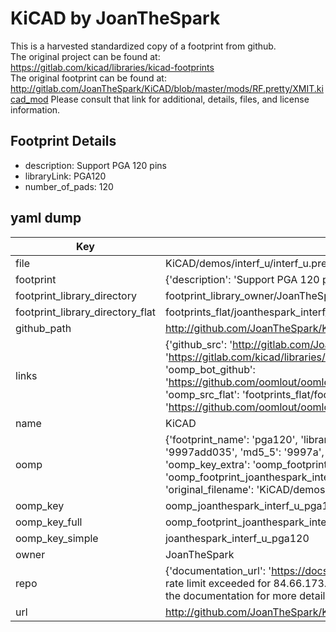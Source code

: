 # KiCAD by JoanTheSpark  
This is a harvested standardized copy of a footprint from github.  
The original project can be found at:  
https://gitlab.com/kicad/libraries/kicad-footprints  
The original footprint can be found at:
http://gitlab.com/JoanTheSpark/KiCAD/blob/master/mods/RF.pretty/XMIT.kicad_mod
Please consult that link for additional, details, files, and license information.  
## Footprint Details
* description: Support PGA 120 pins  
* libraryLink: PGA120  
* number_of_pads: 120  
## yaml dump  
| Key | Value |  
| --- | --- |  
| file | KiCAD/demos/interf_u/interf_u.pretty/PGA120.kicad_mod |  
| footprint | {'description': 'Support PGA 120 pins', 'libraryLink': 'PGA120', 'number_of_pads': 120} |  
| footprint_library_directory | footprint_library_owner/JoanTheSpark_KiCAD |  
| footprint_library_directory_flat | footprints_flat/joanthespark_interf_u_pga120/working |  
| github_path | http://github.com/JoanTheSpark/KiCAD/blob/master/demos/interf_u/interf_u.pretty/PGA120.kicad_mod |  
| links | {'github_src': 'http://gitlab.com/JoanTheSpark/KiCAD/blob/master/mods/RF.pretty/XMIT.kicad_mod', 'github_src_repo': 'https://gitlab.com/kicad/libraries/kicad-footprints', 'oomp_bot': 'footprints/joanthespark_interf_u_pga120/working', 'oomp_bot_github': 'https://github.com/oomlout/oomlout_oomp_footprint_bot/tree/main/footprints/joanthespark_interf_u_pga120/working', 'oomp_src_flat': 'footprints_flat/footprints_flat/joanthespark_interf_u_pga120/working', 'oomp_src_flat_github': 'https://github.com/oomlout/oomlout_oomp_footprint_src/tree/main/footprints_flat/joanthespark_interf_u_pga120/working'} |  
| name | KiCAD |  
| oomp | {'footprint_name': 'pga120', 'library_name': 'interf_u', 'md5': '9997add0351405aed4553912925458ae', 'md5_10': '9997add035', 'md5_5': '9997a', 'md5_6': '9997ad', 'oomp_key': 'oomp_joanthespark_interf_u_pga120', 'oomp_key_extra': 'oomp_footprint_joanthespark_interf_u_pga120', 'oomp_key_full': 'oomp_footprint_joanthespark_interf_u_pga120_9997ad', 'oomp_key_simple': 'joanthespark_interf_u_pga120', 'original_filename': 'KiCAD/demos/interf_u/interf_u.pretty/PGA120.kicad_mod', 'owner_name': 'joanthespark'} |  
| oomp_key | oomp_joanthespark_interf_u_pga120 |  
| oomp_key_full | oomp_footprint_joanthespark_interf_u_pga120 |  
| oomp_key_simple | joanthespark_interf_u_pga120 |  
| owner | JoanTheSpark |  
| repo | {'documentation_url': 'https://docs.github.com/rest/overview/resources-in-the-rest-api#rate-limiting', 'message': "API rate limit exceeded for 84.66.173.59. (But here's the good news: Authenticated requests get a higher rate limit. Check out the documentation for more details.)"} |  
| url | http://github.com/JoanTheSpark/KiCAD |  

